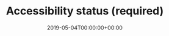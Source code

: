 ---
title: 'Accessibility status (required)'
field: 'dcterms.accessRights'
slug: 'dcterms-accessRights'
description: 'Information about who can access the resource or an indication of its security status. May include information regarding access or restrictions based on privacy, security, or other policies.'
required: True
vocabulary: 'dcterms-accessRights.txt'
date: '2019-05-04T00:00:00+00:00'
---